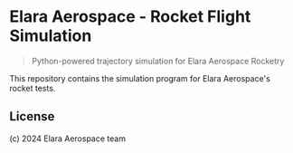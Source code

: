 # Elara Aerospace - Rocket Flight Simulation
> Python-powered trajectory simulation for Elara Aerospace Rocketry

This repository contains the simulation program for Elara Aerospace's rocket tests.

## License
(c) 2024 Elara Aerospace team
